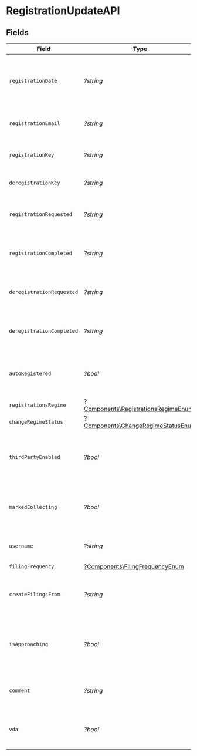 # RegistrationUpdateAPI


## Fields

| Field                                                                                     | Type                                                                                      | Required                                                                                  | Description                                                                               |
| ----------------------------------------------------------------------------------------- | ----------------------------------------------------------------------------------------- | ----------------------------------------------------------------------------------------- | ----------------------------------------------------------------------------------------- |
| `registrationDate`                                                                        | *?string*                                                                                 | :heavy_minus_sign:                                                                        | The date when the registration was created. Format: YYYY-MM-DD.                           |
| `registrationEmail`                                                                       | *?string*                                                                                 | :heavy_minus_sign:                                                                        | Email address associated with the registration.                                           |
| `registrationKey`                                                                         | *?string*                                                                                 | :heavy_minus_sign:                                                                        | A unique key assigned to the registration.                                                |
| `deregistrationKey`                                                                       | *?string*                                                                                 | :heavy_minus_sign:                                                                        | A unique key assigned for deregistration.                                                 |
| `registrationRequested`                                                                   | *?string*                                                                                 | :heavy_minus_sign:                                                                        | Timestamp when the registration was requested.                                            |
| `registrationCompleted`                                                                   | *?string*                                                                                 | :heavy_minus_sign:                                                                        | Timestamp when the registration was completed.                                            |
| `deregistrationRequested`                                                                 | *?string*                                                                                 | :heavy_minus_sign:                                                                        | Timestamp when deregistration was requested.                                              |
| `deregistrationCompleted`                                                                 | *?string*                                                                                 | :heavy_minus_sign:                                                                        | Timestamp when the deregistration was completed.                                          |
| `autoRegistered`                                                                          | *?bool*                                                                                   | :heavy_minus_sign:                                                                        | Indicates whether the registration was completed automatically.                           |
| `registrationsRegime`                                                                     | [?Components\RegistrationsRegimeEnum](../../Models/Components/RegistrationsRegimeEnum.md) | :heavy_minus_sign:                                                                        | N/A                                                                                       |
| `changeRegimeStatus`                                                                      | [?Components\ChangeRegimeStatusEnum](../../Models/Components/ChangeRegimeStatusEnum.md)   | :heavy_minus_sign:                                                                        | N/A                                                                                       |
| `thirdPartyEnabled`                                                                       | *?bool*                                                                                   | :heavy_minus_sign:                                                                        | Indicates whether third-party access is enabled for this registration.                    |
| `markedCollecting`                                                                        | *?bool*                                                                                   | :heavy_minus_sign:                                                                        | Indicates whether the  registration is marked as collecting in shopify                    |
| `username`                                                                                | *?string*                                                                                 | :heavy_minus_sign:                                                                        | The username associated with the registration.                                            |
| `filingFrequency`                                                                         | [?Components\FilingFrequencyEnum](../../Models/Components/FilingFrequencyEnum.md)         | :heavy_minus_sign:                                                                        | N/A                                                                                       |
| `createFilingsFrom`                                                                       | *?string*                                                                                 | :heavy_minus_sign:                                                                        | The updated date from which filings should start (YYYY-MM-DD).                            |
| `isApproaching`                                                                           | *?bool*                                                                                   | :heavy_minus_sign:                                                                        | Indicates whether the registration is approaching an action (e.g., renewal).              |
| `comment`                                                                                 | *?string*                                                                                 | :heavy_minus_sign:                                                                        | Additional notes or comments related to the registration.                                 |
| `vda`                                                                                     | *?bool*                                                                                   | :heavy_minus_sign:                                                                        | Indicates if the Voluntary Disclosure Agreement (VDA) applies.                            |